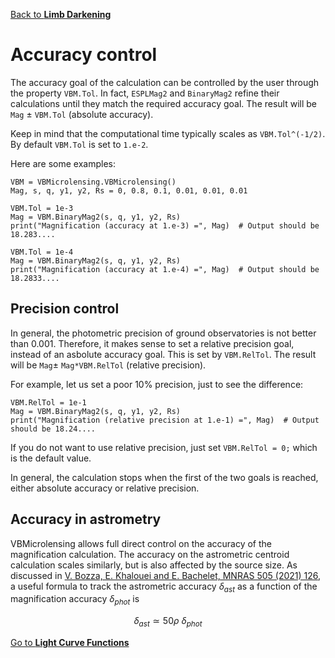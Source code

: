 [Back to **Limb Darkening**](LimbDarkening.md)

# Accuracy control

The accuracy goal of the calculation can be controlled by the user through the property ```VBM.Tol```. In fact, ```ESPLMag2``` and ```BinaryMag2``` refine their calculations until they match the required accuracy goal. The result will be ```Mag``` $\pm$ ```VBM.Tol``` (absolute accuracy).

Keep in mind that the computational time typically scales as ```VBM.Tol^(-1/2)```. By default ```VBM.Tol``` is set to ```1.e-2```.

Here are some examples:

```
VBM = VBMicrolensing.VBMicrolensing()
Mag, s, q, y1, y2, Rs = 0, 0.8, 0.1, 0.01, 0.01, 0.01

VBM.Tol = 1e-3
Mag = VBM.BinaryMag2(s, q, y1, y2, Rs)
print("Magnification (accuracy at 1.e-3) =", Mag)  # Output should be 18.283....

VBM.Tol = 1e-4
Mag = VBM.BinaryMag2(s, q, y1, y2, Rs)
print("Magnification (accuracy at 1.e-4) =", Mag)  # Output should be 18.2833....
```

## Precision control

In general, the photometric precision of ground observatories is not better than 0.001. Therefore, it makes sense to set a relative precision goal, instead of an asbolute accuracy goal. This is set by ```VBM.RelTol```. The result will be ```Mag```$\pm$ ```Mag*VBM.RelTol``` (relative precision).

For example, let us set a poor 10% precision, just to see the difference:

```
VBM.RelTol = 1e-1
Mag = VBM.BinaryMag2(s, q, y1, y2, Rs)
print("Magnification (relative precision at 1.e-1) =", Mag)  # Output should be 18.24....
```

If you do not want to use relative precision, just set ```VBM.RelTol = 0;``` which is the default value.

In general, the calculation stops when the first of the two goals is reached, either absolute accuracy or relative precision.

## Accuracy in astrometry

VBMicrolensing allows full direct control on the accuracy of the magnification calculation. The accuracy on the astrometric centroid calculation scales similarly, but is also affected by the source size. As discussed in [V. Bozza, E. Khalouei and E. Bachelet, MNRAS 505 (2021) 126](https://ui.adsabs.harvard.edu/abs/2021MNRAS.505..126B/abstract), a useful formula to track the astrometric accuracy $\delta_{ast}$ as a function of the magnification accuracy $\delta_{phot}$ is

$$\delta_{ast} \simeq 50 \rho ~ \delta_{phot}$$ 

[Go to **Light Curve Functions**](LightCurves.md)
